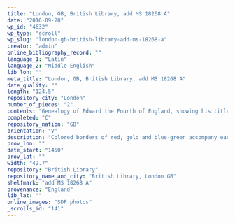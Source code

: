 ```yaml
---
title: "London, GB, British Library, add MS 18268 A"
date: "2016-09-28"
wp_id: "4632"
wp_type: "scroll"
wp_slug: "london-gb-british-library-add-ms-18268-a"
creator: "admin"
online_bibliography_record: ""
language_1: "Latin"
language_2: "Middle English"
lib_lon: ""
meta_title: "London, GB, British Library, add MS 18268 A"
date_quality: ""
length: "124.5"
repository_city: "London"
number_of_pieces: "2"
contents: "Genealogy of Edward the Fourth of England, showing his title to the crowns of Wales, France, and England, in three lines of descent."
completed: "C"
repository_nation: "GB"
orientation: "V"
description: "Colored borders of red, gold and blue-green accompany each line of roundels. Gold crowns indicate kingly ancestors. A contemporaneous vellum roll."
prov_lon: ""
date_start: "1450"
prov_lat: ""
width: "42.7"
repository: "British Library"
repository_name_and_city: "British Library, London GB"
shelfmark: "add MS 18268 A"
provenance: "England"
lib_lat: ""
online_images: "SDP photos"
_scrolls_id: "141"
---
```



